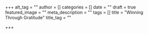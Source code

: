 +++
alt_tag = ""
author = []
categories = []
date = ""
draft = true
featured_image = ""
meta_description = ""
tags = []
title = "Winning Through Gratitude"
title_tag = ""

+++
